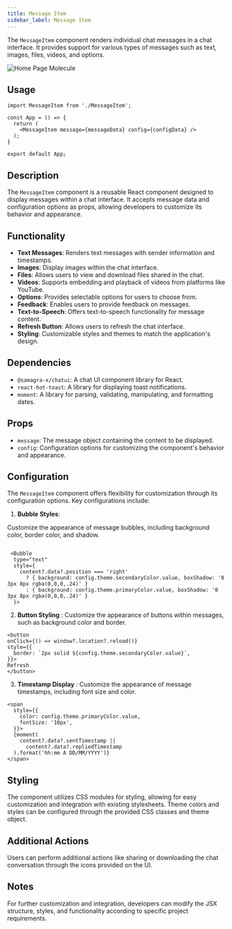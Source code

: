 ```yaml
---
title: Message Item 
sidebar_label: Message Item
---
```


<head>
  <title> Message Item </title>
  <meta name="description" content="your meta content goes here" />
</head>

The `MessageItem` component renders individual chat messages in a chat interface. It provides support for various types of messages such as text, images, files, videos, and options.

<img src= "/img/molecules/messageItem.png" alt="Home Page Molecule" />

## Usage

```tsx
import MessageItem from './MessageItem';

const App = () => {
  return (
    <MessageItem message={messageData} config={configData} />
  );
}

export default App;

```

## Description

The `MessageItem` component is a reusable React component designed to display messages within a chat interface. It accepts message data and configuration options as props, allowing developers to customize its behavior and appearance.

## Functionality

- **Text Messages**: Renders text messages with sender information and timestamps.
- **Images**: Display images within the chat interface.
- **Files**: Allows users to view and download files shared in the chat.
- **Videos**: Supports embedding and playback of videos from platforms like YouTube.
- **Options**: Provides selectable options for users to choose from.
- **Feedback**: Enables users to provide feedback on messages.
- **Text-to-Speech**: Offers text-to-speech functionality for message content.
- **Refresh Button**: Allows users to refresh the chat interface.
- **Styling**: Customizable styles and themes to match the application's design.

## Dependencies

- `@samagra-x/chatui`: A chat UI component library for React.
- `react-hot-toast`: A library for displaying toast notifications.
- `moment`: A library for parsing, validating, manipulating, and formatting dates.

## Props

- `message`: The message object containing the content to be displayed.
- `config`: Configuration options for customizing the component's behavior and appearance.


## Configuration

The  `MessageItem` component offers flexibility for customization through its configuration options. Key configurations include:


1. **Bubble Styles**: 

Customize the appearance of message bubbles, including background color, border color, and shadow.
 
```tsx
 
 <Bubble
  type="text"
  style={
    content?.data?.position === 'right'
      ? { background: config.theme.secondaryColor.value, boxShadow: '0 3px 8px rgba(0,0,0,.24)' }
      : { background: config.theme.primaryColor.value, boxShadow: '0 3px 8px rgba(0,0,0,.24)' }
  }>

```

2. **Button Styling** :
Customize the appearance of buttons within messages, such as background color and border.
  
  ```tsx
  <button
  onClick={() => window?.location?.reload()}
  style={{
    border: `2px solid ${config.theme.secondaryColor.value}`,
  }}>
  Refresh
</button>

```

3. **Timestamp Display** :
Customize the appearance of message timestamps, including font size and color.

```tsx
<span
  style={{
    color: config.theme.primaryColor.value,
    fontSize: '10px',
  }}>
  {moment(
    content?.data?.sentTimestamp ||
      content?.data?.repliedTimestamp
  ).format('hh:mm A DD/MM/YYYY')}
</span>
```

## Styling

The component utilizes CSS modules for styling, allowing for easy customization and integration with existing stylesheets. Theme colors and styles can be configured through the provided CSS classes and theme object.
 
## Additional Actions

Users can perform additional actions like sharing or downloading the chat conversation through the icons provided on the UI.

## Notes

For further customization and integration, developers can modify the JSX structure, styles, and functionality according to specific project requirements.